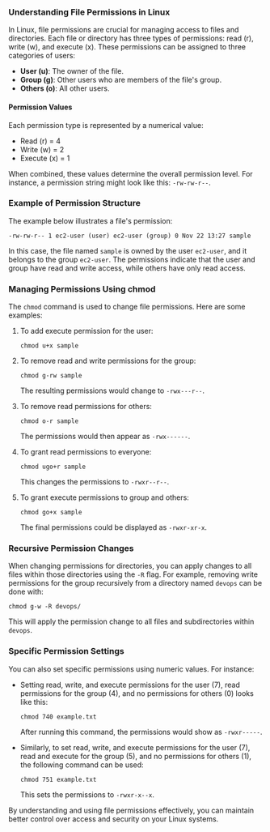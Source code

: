 ### Understanding File Permissions in Linux

In Linux, file permissions are crucial for managing access to files and directories. Each file or directory has three types of permissions: read (r), write (w), and execute (x). These permissions can be assigned to three categories of users: 

- **User (u)**: The owner of the file.
- **Group (g)**: Other users who are members of the file's group.
- **Others (o)**: All other users.

#### Permission Values
Each permission type is represented by a numerical value:
- Read (r) = 4
- Write (w) = 2
- Execute (x) = 1

When combined, these values determine the overall permission level. For instance, a permission string might look like this: `-rw-rw-r--`.

### Example of Permission Structure
The example below illustrates a file's permission:
```
-rw-rw-r-- 1 ec2-user (user) ec2-user (group) 0 Nov 22 13:27 sample
```
In this case, the file named `sample` is owned by the user `ec2-user`, and it belongs to the group `ec2-user`. The permissions indicate that the user and group have read and write access, while others have only read access.

### Managing Permissions Using chmod
The `chmod` command is used to change file permissions. Here are some examples:

1. To add execute permission for the user:
   ```
   chmod u+x sample
   ```

2. To remove read and write permissions for the group:
   ```
   chmod g-rw sample
   ```
   The resulting permissions would change to `-rwx---r--`.

3. To remove read permissions for others:
   ```
   chmod o-r sample
   ```
   The permissions would then appear as `-rwx------`.

4. To grant read permissions to everyone:
   ```
   chmod ugo+r sample
   ```
   This changes the permissions to `-rwxr--r--`.

5. To grant execute permissions to group and others:
   ```
   chmod go+x sample
   ```
   The final permissions could be displayed as `-rwxr-xr-x`.

### Recursive Permission Changes
When changing permissions for directories, you can apply changes to all files within those directories using the `-R` flag. For example, removing write permissions for the group recursively from a directory named `devops` can be done with:
```
chmod g-w -R devops/
```
This will apply the permission change to all files and subdirectories within `devops`.

### Specific Permission Settings
You can also set specific permissions using numeric values. For instance:
- Setting read, write, and execute permissions for the user (7), read permissions for the group (4), and no permissions for others (0) looks like this:
  ```
  chmod 740 example.txt
  ```
  After running this command, the permissions would show as `-rwxr-----`.

- Similarly, to set read, write, and execute permissions for the user (7), read and execute for the group (5), and no permissions for others (1), the following command can be used:
  ```
  chmod 751 example.txt
  ```
  This sets the permissions to `-rwxr-x--x`.

By understanding and using file permissions effectively, you can maintain better control over access and security on your Linux systems.


